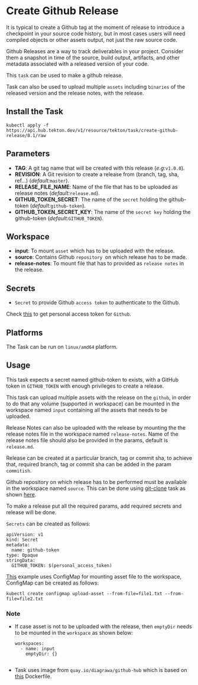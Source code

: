 # Create Github Release

It is typical to create a Github tag at the moment of release to introduce a checkpoint in your source code history,
but in most cases users will need compiled objects or other assets output, not just the raw source code.

Github Releases are a way to track deliverables in your project. Consider them a snapshot in time of the source,
build output, artifacts, and other metadata associated with a released version of your code.

This `task` can be used to make a github release.

Task can also be used to upload multiple `assets` including `binaries` of the released version and the release notes, with the release.

## Install the Task

```
kubectl apply -f https://api.hub.tekton.dev/v1/resource/tekton/task/create-github-release/0.1/raw
```

## Parameters

- **TAG**: A git tag name that will be created with this release (_e.g:_`v1.0.0`).
- **REVISION**: A Git revision to create a release from (branch, tag, sha, ref…) (_default:_`master`).
- **RELEASE_FILE_NAME**: Name of the file that has to be uploaded as release notes (_default:_`release.md`).
- **GITHUB_TOKEN_SECRET**: The name of the `secret` holding the github-token (_default:_`github-token`).
- **GITHUB_TOKEN_SECRET_KEY**: The name of the `secret key` holding the github-token (_default:_`GITHUB_TOKEN`).


## Workspace

- **input**: To mount `asset` which has to be uploaded with the release.
- **source**: Contains Github `repository `on which release has to be made.
- **release-notes**: To mount file that has to provided as `release notes` in the release.


## Secrets

* `Secret` to provide Github `access token` to authenticate to the Github.

Check [this](https://help.github.com/en/github/authenticating-to-github/creating-a-personal-access-token-for-the-command-line) to get personal access token for `Github`.

## Platforms

The Task can be run on `linux/amd64` platform.

## Usage


This task expects a secret named github-token to exists, with a GitHub token in `GITHUB_TOKEN` with enough privileges to create a release.

This task can upload multiple assets with the release on the `github`, in order to do that any volume (supported in workspace) 
can be mounted in the workspace named `input` containing all the assets that needs to be uploaded.

Release Notes can also be uploaded with the release by mounting the the release notes file in the workspace named `release-notes`. 
Name of the release notes file should also be provided in the params, default is `release.md`.

Release can be created at a particular branch, tag or commit sha, to achieve that, 
required branch, tag or commit sha can be added in the param `commitish`.

Github repository on which release has to be performed must be available in the workspace named `source`. This can be done using 
[git-clone](https://github.com/tektoncd/catalog/blob/main/task/git-clone/0.1/git-clone.yaml) task as shown [here](../0.1/samples/run.yaml).


To make a release put all the required params, add required secrets and release will be done.

`Secrets` can be created as follows:
```
apiVersion: v1
kind: Secret
metadata:
  name: github-token
type: Opaque
stringData:
  GITHUB_TOKEN: $(personal_access_token)
```

[This](../0.1/samples) example uses ConfigMap for mounting asset file to the workspace, ConfigMap can be created as follows:

```
kubectl create configmap upload-asset --from-file=file1.txt --from-file=file2.txt 
``` 

### Note 


- If case asset is not to be uploaded with the release, then `emptyDir` needs to be mounted in the `workspace` as shown below:

    ```
    workspaces:
      - name: input
        emptyDir: {}
        
    ```
- Task uses image from `quay.io/diagrawa/github-hub` which is based on [this](https://github.com/Divyansh42/github-hub) Dockerfile.

